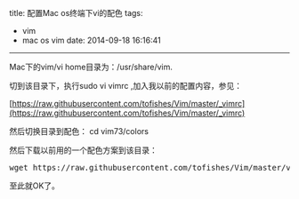 title: 配置Mac os终端下vi的配色
tags:
  - vim
  - mac os vim
date: 2014-09-18 16:16:41
---

Mac下的vim/vi home目录为：/usr/share/vim.

切到该目录下，执行sudo vi vimrc ,加入我以前的配置内容，参见：

[https://raw.githubusercontent.com/tofishes/Vim/master/_vimrc](https://raw.githubusercontent.com/tofishes/Vim/master/_vimrc)

然后切换目录到配色： cd vim73/colors

然后下载以前用的一个配色方案到该目录：

<pre>
wget https://raw.githubusercontent.com/tofishes/Vim/master/vimfiles/colors/molokai.vim
</pre>

至此就OK了。